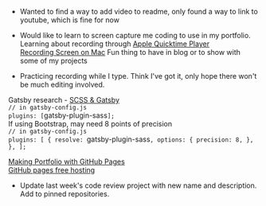 * Wanted to find a way to add video to readme, only found a way to link to youtube, which is fine for now

* Would like to learn to screen capture me coding to use in my portfolio. Learning about recording through [Apple Quicktime Player](https://support.apple.com/en-us/HT201066)<br/>
[Recording Screen on Mac](https://support.apple.com/en-us/HT208721)
Fun thing to have in blog or to show with some of my projects

* Practicing recording while I type. Think I've got it, only hope there won't be much editing involved.

Gatsby research -
[SCSS & Gatsby](https://www.gatsbyjs.org/packages/gatsby-plugin-sass/)<br/>
`// in gatsby-config.js`<br/>
`plugins: [`gatsby-plugin-sass`];`
<br/>
If using Bootstrap, may need 8 points of precision<br/>
`// in gatsby-config.js`<br/>
`plugins: [
  {
    resolve: `gatsby-plugin-sass`,
    options: {
      precision: 8,
    },
  },
];`

[Making Portfolio with GitHub Pages](https://thejackalofjavascript.com/your-portfolio-website-with-github-pages/)<br/>
[GitHub pages free hosting](https://thejackalofjavascript.com/github-pages-free-hosting/)

* Update last week's code review project with new name and description. Add to pinned repositories.
